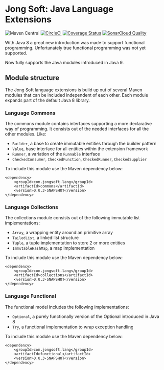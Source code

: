 # Jong Soft: Java Language Extensions
![Maven Central](https://maven-badges.herokuapp.com/maven-central/com.jongsoft.lang/language/badge.svg)
[![CircleCI](https://circleci.com/bb/jongsoftdev/language-extension/tree/master.svg?style=svg)](https://circleci.com/bb/jongsoftdev/language-extension/tree/master)
[![Coverage Status](https://coveralls.io/repos/bitbucket/jongsoftdev/language-extension/badge.svg?branch=master)](https://coveralls.io/bitbucket/jongsoftdev/language-extension?branch=master)
[![SonarCloud Quality](https://sonarcloud.io/api/project_badges/measure?project=com.jongsoft.lang%3Alanguage&metric=alert_status)](https://sonarcloud.io/dashboard?id=com.jongsoft.lang%3Alanguage)

With Java 8 a great new introduction was made to support functional programming. Unfortunately true functional programming was not
yet supported.

Now fully supports the Java modules introduced in Java 9.

## Module structure
The Jong Soft language extensions is build up out of several Maven modules that can be included independent of each other.
Each module expands part of the default Java 8 library.

### Language Commons
The commons module contains interfaces supporting a more declarative way of programming. It consists out of the needed interfaces
for all the other modules. Like:

* `Builder`, a base to create immutable entities through the builder pattern
* `Value`, base interface for all entities within the extension framework
* `Runner`, a variation of the `Runnable` interface
* `CheckedConsumer`, `CheckedFunction`, `CheckedRunner`, `CheckedSupplier`

To include this module use the Maven dependency below:

    <dependency>
        <groupId>com.jongsoft.lang</groupId>
        <artifactId>commons</artifactId>
        <version>0.0.3-SNAPSHOT</version>
    </dependency>

### Language Collections

The collections module consists out of the following immutable list implementations:

* `Array`, a wrapping entity around an primitive array
* `TailedList`, a linked list structure
* `Tuple`, a tuple implementation to store 2 or more entities
* `ImmutableHashMap`, a map implementation

To include this module use the Maven dependency below:

    <dependency>
        <groupId>com.jongsoft.lang</groupId>
        <artifactId>collections</artifactId>
        <version>0.0.3-SNAPSHOT</version>
    </dependency>

### Language Functional

The functional model includes the following implementations:

* `Optional`, a purely functionally version of the Optional introduced in Java 8
* `Try`, a functional implementation to wrap exception handling

To include this module use the Maven dependency below:

    <dependency>
        <groupId>com.jongsoft.lang</groupId>
        <artifactId>functional</artifactId>
        <version>0.0.3-SNAPSHOT</version>
    </dependency>

